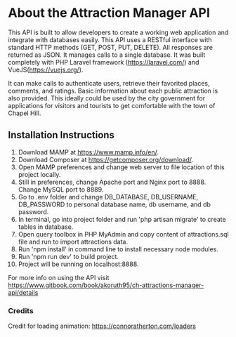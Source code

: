 # About the Attraction Manager API
This API is built to allow developers to create a working web application and integrate with databases easily. This API uses a RESTful interface with standard HTTP methods (GET, POST, PUT, DELETE). All responses are returned as JSON. It manages calls to a single database. It was built completely with PHP Laravel framework (https://laravel.com/) and VueJS(https://vuejs.org/).

It can make calls to authenticate users, retrieve their favorited places, comments, and ratings. Basic information about each public attraction is also provided. This ideally could be used by the city government for applications for visitors and tourists to get comfortable with the town of Chapel Hill.

## Installation Instructions
1. Download MAMP at https://www.mamp.info/en/.
2. Download Composer at https://getcomposer.org/download/.
2. Open MAMP preferences and change web server to file location of this project locally.
3. Still in preferences, change Apache port and Nginx port to 8888. Change MySQL port to 8889.
4. Go to .env folder and change DB_DATABASE, DB_USERNAME, DB_PASSWORD to personal database name, db username, and db password.
5. In terminal, go into project folder and run 'php artisan migrate' to create tables in database.
6. Open query toolbox in PHP MyAdmin and copy content of attractions.sql file and run to import attractions data. 
7. Run 'npm install' in command line to install necessary node modules. 
8. Run 'npm run dev' to build project.
8. Project will be running on localhost:8888.

For more info on using the API visit https://www.gitbook.com/book/akoruth95/ch-attractions-manager-api/details

### Credits
Credit for loading animation: https://connoratherton.com/loaders

